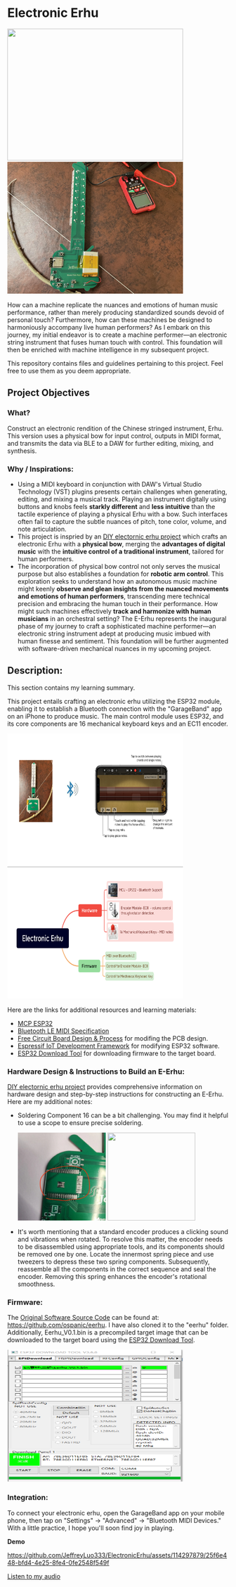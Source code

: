 # Electronic Erhu
<img src="images/FrontView.jpg" width="400" height="300"> <img src="images/BackView.jpg" width="400" height="300">

How can a machine replicate the nuances and emotions of human music performance, rather than merely producing standardized sounds devoid of personal touch? Furthermore, how can these machines be designed to harmoniously accompany live human performers? As I embark on this journey, my initial endeavor is to create a machine performer—an electronic string instrument that fuses human touch with control. This foundation will then be enriched with machine intelligence in my subsequent project.

This repository contains files and guidelines pertaining to this project. Feel free to use them as you deem appropriate.

## Project Objectives
### What?
Construct an electronic rendition of the Chinese stringed instrument, Erhu. This version uses a physical bow for input control, outputs in MIDI format, and transmits the data via BLE to a DAW for further editing, mixing, and synthesis.

### Why / Inspirations:
- Using a MIDI keyboard in conjunction with DAW's Virtual Studio Technology (VST) plugins presents certain challenges when generating, editing, and mixing a musical track. Playing an instrument digitally using buttons and knobs feels __starkly different__ and __less intuitive__ than the tactile experience of playing a physical Erhu with a bow. Such interfaces often fail to capture the subtle nuances of pitch, tone color, volume, and note articulation. 
- This project is inspried by an [DIY electornic erhu project](https://oshwhub.com/Dr.Zhang/edrum_copy_copy) which crafts an electronic Erhu with a __physical bow__, merging the __advantages of digital music__ with the __intuitive control of a traditional instrument__, tailored for human performers.
- The incorporation of physical bow control not only serves the musical purpose but also establishes a foundation for __robotic arm control__. This exploration seeks to understand how an autonomous music machine might keenly __observe and glean insights from the nuanced movements and emotions of human performers__, transcending mere technical precision and embracing the human touch in their performance. How might such machines effectively __track and harmonize with human musicians__ in an orchestral setting? The E-Erhu represents the inaugural phase of my journey to craft a sophisticated machine performer—an electronic string instrument adept at producing music imbued with human finesse and sentiment. This foundation will be further augmented with software-driven mechanical nuances in my upcoming project.

## Description: 
This section contains my learning summary.

This project entails crafting an electronic erhu utilizing the ESP32 module, enabling it to establish a Bluetooth connection with the "GarageBand" app on an iPhone to produce music.
The main control module uses ESP32, and its core components are 16 mechanical keyboard keys and an EC11 encoder.

<img src="images/SystemView1.png" width="400" height="300"> <img src="images/SystemView0.png" width="400" height="300">

Here are the links for additional resources and learning materials:
- [MCP ESP32](https://www.espressif.com/en/products/socs/esp32)
- [Bluetooth LE MIDI Specification](https://www.midi.org/specifications-old/item/bluetooth-le-midi)
- [Free Circuit Board Design & Process](https://lceda.cn/editor) for modifing the PCB design.
- [Espressif IoT Development Framework](https://docs.espressif.com/projects/esp-idf/en/latest/esp32/get-started/#installation) for modifying ESP32 software.
- [ESP32 Download Tool](https://www.espressif.com/en/support/download/other-tools?keys=&field_type_tid%5B%5D=13) for downloading firmware to the target board. 

### Hardware Design & Instructions to Build an E-Erhu: 
[DIY electornic erhu project](https://oshwhub.com/Dr.Zhang/edrum_copy_copy) provides comprehensive information on hardware design and step-by-step instructions for constructing an E-Erhu.
Here are my additional notes:
- Soldering Component 16 can be a bit challenging. You may find it helpful to use a scope to ensure precise soldering.

    <img src="images/Component16.jpg" width="200" height="200">
    <img src="images/ScopeView.jpg" width="200" height="200">

- It's worth mentioning that a standard encoder produces a clicking sound and vibrations when rotated. To resolve this matter, the encoder needs to be disassembled using appropriate tools, and its components should be removed one by one. Locate the innermost spring piece and use tweezers to depress these two spring components. Subsequently, reassemble all the components in the correct sequence and seal the encoder. Removing this spring enhances the encoder's rotational smoothness.

### Firmware:
The [Original Software Source Code](https://github.com/ospanic/eerhu) can be found at: https://github.com/ospanic/eerhu. I have also cloned it to the "eerhu" folder. Additionally, Eerhu_V0.1.bin is a precompiled target image that can be downloaded to the target board using the [ESP32 Download Tool](https://www.espressif.com/en/support/download/other-tools?keys=&field_type_tid%5B%5D=13).

<img src="images/Download.png" width="400" height="300">

### Integration:
To connect your electronic erhu, open the GarageBand app on your mobile phone, then tap on "Settings" -> "Advanced" -> "Bluetooth MIDI Devices." With a little practice, I hope you'll soon find joy in playing.

__Demo__

https://github.com/JeffreyLuo333/ElectronicErhu/assets/114297879/25f6e448-bfd4-4e25-8fe4-0fe2548f549f


[Listen to my audio](https://soundcloud.com/yourusername/your-audio)


